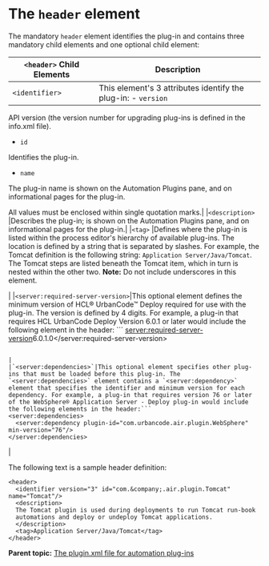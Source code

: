 # The `header` element

The mandatory `header` element identifies the plug-in and contains three mandatory child elements and one optional child element:

| `<header>` Child Elements|Description|
|--------------------------|-----------|
|`<identifier>` |This element's 3 attributes identify the plug-in: -   `version`

API version \(the version number for upgrading plug-ins is defined in the info.xml file\).

-   `id`

Identifies the plug-in.

-   `name`

The plug-in name is shown on the Automation Plugins pane, and on informational pages for the plug-in.


All values must be enclosed within single quotation marks.|
|`<description>` |Describes the plug-in; is shown on the Automation Plugins pane, and on informational pages for the plug-in.|
|`<tag>` |Defines where the plug-in is listed within the process editor's hierarchy of available plug-ins. The location is defined by a string that is separated by slashes. For example, the Tomcat definition is the following string: `Application Server/Java/Tomcat`. The Tomcat steps are listed beneath the Tomcat item, which in turn is nested within the other two. **Note:** Do not include underscores in this element.

|
|`<server:required-server-version>`|This optional element defines the minimum version of HCL® UrbanCode™ Deploy required for use with the plug-in. The version is defined by 4 digits. For example, a plug-in that requires HCL UrbanCode Deploy Version 6.0.1 or later would include the following element in the header: ```
<server:required-server-version>6.0.1.0</server:required-server-version>
```

|
|`<server:dependencies>`|This optional element specifies other plug-ins that must be loaded before this plug-in. The `<server:dependencies>` element contains a `<server:dependency>` element that specifies the identifier and minimum version for each dependency. For example, a plug-in that requires version 76 or later of the WebSphere® Application Server - Deploy plug-in would include the following elements in the header:```
<server:dependencies>
  <server:dependency plugin-id="com.urbancode.air.plugin.WebSphere" min-version="76"/>
</server:dependencies>
```

|

The following text is a sample header definition:

```
<header>
  <identifier version="3" id="com.&company;.air.plugin.Tomcat" name="Tomcat"/>
  <description>
  The Tomcat plugin is used during deployments to run Tomcat run-book 
  automations and deploy or undeploy Tomcat applications.
  </description>
  <tag>Application Server/Java/Tomcat</tag>
</header>
```

**Parent topic:** [The plugin.xml file for automation plug-ins](../../com.ibm.udeploy.reference.doc/topics/ref_create_pluginxml.md)

